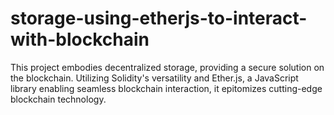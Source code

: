 # storage-using-etherjs-to-interact-with-blockchain
This project embodies decentralized storage, providing a secure solution on the blockchain. Utilizing Solidity's versatility and Ether.js, a JavaScript library enabling seamless blockchain interaction, it epitomizes cutting-edge blockchain technology.
